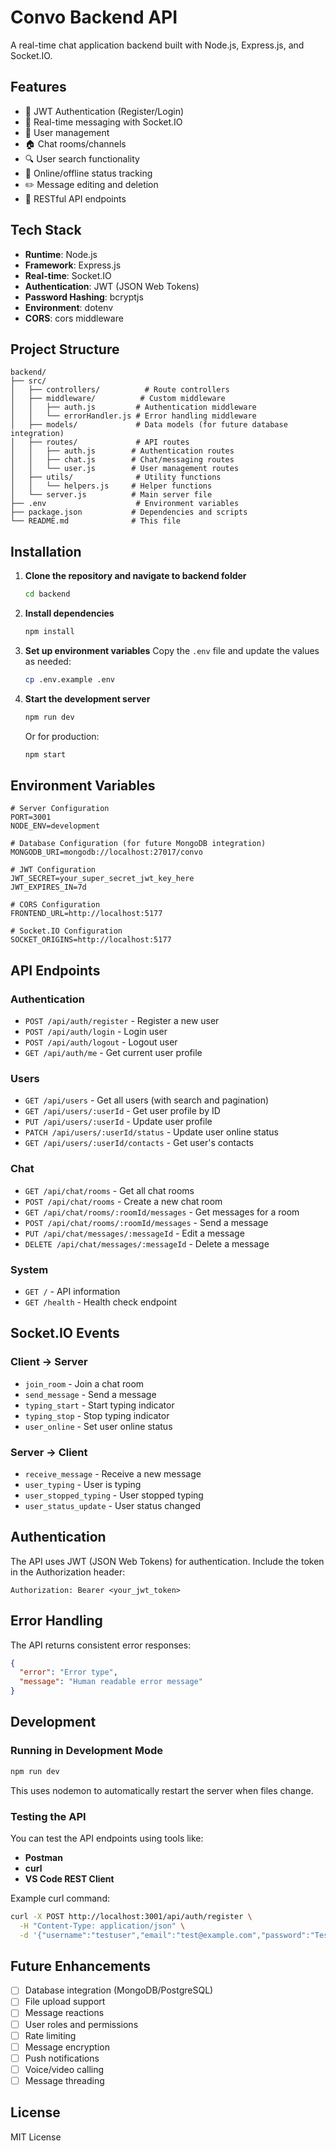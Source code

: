 # Convo Backend API

A real-time chat application backend built with Node.js, Express.js, and Socket.IO.

## Features

- 🔐 JWT Authentication (Register/Login)
- 💬 Real-time messaging with Socket.IO
- 👥 User management
- 🏠 Chat rooms/channels
- 🔍 User search functionality
- 📱 Online/offline status tracking
- ✏️ Message editing and deletion
- 🚀 RESTful API endpoints

## Tech Stack

- **Runtime**: Node.js
- **Framework**: Express.js
- **Real-time**: Socket.IO
- **Authentication**: JWT (JSON Web Tokens)
- **Password Hashing**: bcryptjs
- **Environment**: dotenv
- **CORS**: cors middleware

## Project Structure

```
backend/
├── src/
│   ├── controllers/          # Route controllers
│   ├── middleware/          # Custom middleware
│   │   ├── auth.js         # Authentication middleware
│   │   └── errorHandler.js # Error handling middleware
│   ├── models/             # Data models (for future database integration)
│   ├── routes/             # API routes
│   │   ├── auth.js        # Authentication routes
│   │   ├── chat.js        # Chat/messaging routes
│   │   └── user.js        # User management routes
│   ├── utils/              # Utility functions
│   │   └── helpers.js     # Helper functions
│   └── server.js          # Main server file
├── .env                    # Environment variables
├── package.json           # Dependencies and scripts
└── README.md              # This file
```

## Installation

1. **Clone the repository and navigate to backend folder**

   ```bash
   cd backend
   ```

2. **Install dependencies**

   ```bash
   npm install
   ```

3. **Set up environment variables**
   Copy the `.env` file and update the values as needed:

   ```bash
   cp .env.example .env
   ```

4. **Start the development server**

   ```bash
   npm run dev
   ```

   Or for production:

   ```bash
   npm start
   ```

## Environment Variables

```env
# Server Configuration
PORT=3001
NODE_ENV=development

# Database Configuration (for future MongoDB integration)
MONGODB_URI=mongodb://localhost:27017/convo

# JWT Configuration
JWT_SECRET=your_super_secret_jwt_key_here
JWT_EXPIRES_IN=7d

# CORS Configuration
FRONTEND_URL=http://localhost:5177

# Socket.IO Configuration
SOCKET_ORIGINS=http://localhost:5177
```

## API Endpoints

### Authentication

- `POST /api/auth/register` - Register a new user
- `POST /api/auth/login` - Login user
- `POST /api/auth/logout` - Logout user
- `GET /api/auth/me` - Get current user profile

### Users

- `GET /api/users` - Get all users (with search and pagination)
- `GET /api/users/:userId` - Get user profile by ID
- `PUT /api/users/:userId` - Update user profile
- `PATCH /api/users/:userId/status` - Update user online status
- `GET /api/users/:userId/contacts` - Get user's contacts

### Chat

- `GET /api/chat/rooms` - Get all chat rooms
- `POST /api/chat/rooms` - Create a new chat room
- `GET /api/chat/rooms/:roomId/messages` - Get messages for a room
- `POST /api/chat/rooms/:roomId/messages` - Send a message
- `PUT /api/chat/messages/:messageId` - Edit a message
- `DELETE /api/chat/messages/:messageId` - Delete a message

### System

- `GET /` - API information
- `GET /health` - Health check endpoint

## Socket.IO Events

### Client → Server

- `join_room` - Join a chat room
- `send_message` - Send a message
- `typing_start` - Start typing indicator
- `typing_stop` - Stop typing indicator
- `user_online` - Set user online status

### Server → Client

- `receive_message` - Receive a new message
- `user_typing` - User is typing
- `user_stopped_typing` - User stopped typing
- `user_status_update` - User status changed

## Authentication

The API uses JWT (JSON Web Tokens) for authentication. Include the token in the Authorization header:

```
Authorization: Bearer <your_jwt_token>
```

## Error Handling

The API returns consistent error responses:

```json
{
  "error": "Error type",
  "message": "Human readable error message"
}
```

## Development

### Running in Development Mode

```bash
npm run dev
```

This uses nodemon to automatically restart the server when files change.

### Testing the API

You can test the API endpoints using tools like:

- **Postman**
- **curl**
- **VS Code REST Client**

Example curl command:

```bash
curl -X POST http://localhost:3001/api/auth/register \
  -H "Content-Type: application/json" \
  -d '{"username":"testuser","email":"test@example.com","password":"Test123!@#"}'
```

## Future Enhancements

- [ ] Database integration (MongoDB/PostgreSQL)
- [ ] File upload support
- [ ] Message reactions
- [ ] User roles and permissions
- [ ] Rate limiting
- [ ] Message encryption
- [ ] Push notifications
- [ ] Voice/video calling
- [ ] Message threading

## License

MIT License
